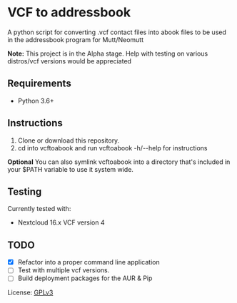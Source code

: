 # VCF to addressbook

A python script for converting .vcf contact files into abook files to be used in the addressbook program for Mutt/Neomutt

**Note:** This project is in the Alpha stage. Help with testing on various distros/vcf versions would be appreciated

## Requirements
* Python 3.6+

## Instructions

1. Clone or download this repository.
2. cd into vcftoabook and run vcftoabook -h/--help for instructions

**Optional** You can also symlink vcftoabook into a directory that's included in your $PATH variable to use it system wide.

## Testing
Currently tested with:
* Nextcloud 16.x VCF version 4

## TODO
- [x] Refactor into a proper command line application
- [ ] Test with multiple vcf versions.
- [ ] Build deployment packages for the AUR & Pip

License: [GPLv3](https://www.gnu.org/licenses/gpl-3.0.en.html)
